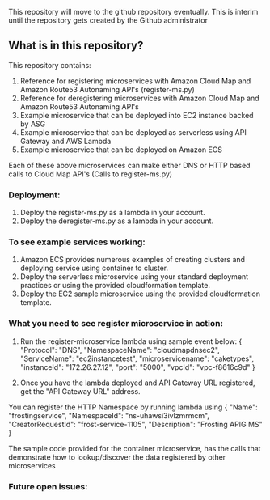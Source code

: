 This repository will move to the github repository eventually. 
This is interim until the repository gets created by the Github administrator

## What is in this repository?

This repository contains: 

1) Reference for registering microservices with Amazon Cloud Map and Amazon Route53 Autonaming API's (register-ms.py)
2) Reference for deregistering microservices with Amazon Cloud Map and Amazon Route53 Autonaming API's 
3) Example microservice that can be deployed into EC2 instance backed by ASG
4) Example microservice that can be deployed as serverless using API Gateway and AWS Lambda
5) Example microservice that can be deployed on Amazon ECS 

Each of these above microservices can make either DNS or HTTP based calls to Cloud Map API's (Calls to register-ms.py)

### Deployment:
1) Deploy the register-ms.py as a lambda in your account.
2) Deploy the deregister-ms.py as a lambda in your account.

### To see example services working:
1) Amazon ECS provides numerous examples of creating clusters and deploying service using container to cluster.
2) Deploy the serverless microservice using your standard deployment practices or using the provided cloudformation template.
3) Deploy the EC2 sample microservice using the provided cloudformation template.

### What you need to see register microservice in action:
1) Run the register-microservice lambda using sample event below:
{
  "Protocol": "DNS",
  "NamespaceName": "cloudmapdnsec2",
  "ServiceName": "ec2instancetest",
  "microservicename": "caketypes",
  "instanceId": "172.26.27.12",
  "port": "5000",
  "vpcId": "vpc-f8616c9d"
}

2) Once you have the lambda deployed and API Gateway URL registered, get the "API Gateway URL" address.

You can register the HTTP Namespace by running lambda using 
{
    "Name": "frostingservice", 
    "NamespaceId": "ns-uhawsi3ivlzmrmcm", 
    "CreatorRequestId": "frost-service-1105", 
    "Description": "Frosting APIG MS"
}

The sample code provided for the container microservice, has the calls that demonstrate how to lookup/discover the data registered by other microservices


### Future open issues:
